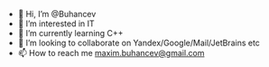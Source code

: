 - 👋 Hi, I’m @Buhancev
- 👀 I’m interested in IT
- 🌱 I’m currently learning C++
- 💞️ I’m looking to collaborate on Yandex/Google/Mail/JetBrains etc
- 📫 How to reach me maxim.buhancev@gmail.com

<!---
Buhancev/Buhancev is a ✨ special ✨ repository because its `README.md` (this file) appears on your GitHub profile.
You can click the Preview link to take a look at your changes.
--->
